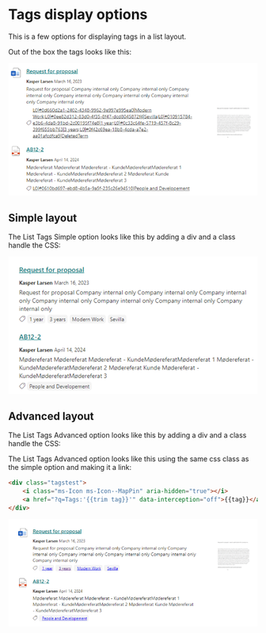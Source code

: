 
# Tags display options #

This is a few options for displaying tags in a list layout.

Out of the box the tags looks like this:

![Outofthebox](/Results/Handlebars/List%20Tag%20options/asserts/OutOfTheBox_tags.png)

## Simple layout ##
The List Tags Simple option looks like this by adding a div and a class handle the CSS:


![Simple](/Results/Handlebars/List%20Tag%20options/asserts/simple_tags.png)


## Advanced layout ##
The List Tags Advanced option looks like this by adding a div and a class handle the CSS:

The List Tags Advanced option looks like this using the same css class as the simple option and making it a link:

```html
<div class="tagstest">
    <i class="ms-Icon ms-Icon--MapPin" aria-hidden="true"></i>
    <a href="?q=Tags:'{{trim tag}}'" data-interception="off">{{tag}}</a>
</div>

```

![Advanced](/Results/Handlebars/List%20Tag%20options/asserts/advanced_tags.png)


